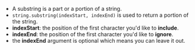 - A substring is a part or a portion of a string.
- ```string.substring(indexStart, indexEnd)``` is used to return a portion of the string.
- **indexStart**: the position of the first character you'd like to **include**.
- **indexEnd**: the position of the first character you'd like to **ignore**.
- the **indexEnd** argument is optional which means you can leave it out.
